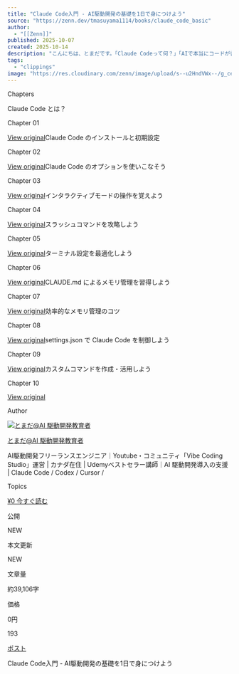 ```yaml
---
title: "Claude Code入門 - AI駆動開発の基礎を1日で身につけよう"
source: "https://zenn.dev/tmasuyama1114/books/claude_code_basic"
author:
  - "[[Zenn]]"
published: 2025-10-07
created: 2025-10-14
description: "こんにちは、とまだです。「Claude Codeって何？」「AIで本当にコードが書けるの？」と思ったことはありませんか？この本では Claued Code を使ったAI駆動開発の基本を 1日で身につけることができます。【こんな方におすすめ】・AI開発ツールに興味はあ"
tags:
  - "clippings"
image: "https://res.cloudinary.com/zenn/image/upload/s--u2HndVWx--/g_center%2Ch_280%2Cl_fetch:aHR0cHM6Ly9zdG9yYWdlLmdvb2dsZWFwaXMuY29tL3plbm4tdXNlci11cGxvYWQvYm9va19jb3Zlci9iMzZiMjNhODk3LnBuZw==%2Cw_200/v1627283836/default/og-base-book_yz4z02.jpg?_a=BACAGSGT"
---
```

Chapters

Claude Code とは？

Chapter 01

[View original](https://zenn.dev/tmasuyama1114/books/claude_code_basic/viewer/introduction_claude_code_overview)Claude Code のインストールと初期設定

Chapter 02

[View original](https://zenn.dev/tmasuyama1114/books/claude_code_basic/viewer/introduction_installation_and_first_steps)Claude Code のオプションを使いこなそう

Chapter 03

[View original](https://zenn.dev/tmasuyama1114/books/claude_code_basic/viewer/setup_and_basic_operations_claude_code_options)インタラクティブモードの操作を覚えよう

Chapter 04

[View original](https://zenn.dev/tmasuyama1114/books/claude_code_basic/viewer/setup_and_basic_operations_interactive_mode)スラッシュコマンドを攻略しよう

Chapter 05

[View original](https://zenn.dev/tmasuyama1114/books/claude_code_basic/viewer/setup_and_basic_operations_slash_commands)ターミナル設定を最適化しよう

Chapter 06

[View original](https://zenn.dev/tmasuyama1114/books/claude_code_basic/viewer/setup_and_basic_operations_terminal_settings)CLAUDE.md によるメモリ管理を習得しよう

Chapter 07

[View original](https://zenn.dev/tmasuyama1114/books/claude_code_basic/viewer/memory_and_settings_claude_md_memory)効率的なメモリ管理のコツ

Chapter 08

[View original](https://zenn.dev/tmasuyama1114/books/claude_code_basic/viewer/memory_and_settings_memory_tips)settings.json で Claude Code を制御しよう

Chapter 09

[View original](https://zenn.dev/tmasuyama1114/books/claude_code_basic/viewer/memory_and_settings_settings_json)カスタムコマンドを作成・活用しよう

Chapter 10

[View original](https://zenn.dev/tmasuyama1114/books/claude_code_basic/viewer/memory_and_settings_custom_commands)

Author

[![とまだ@AI 駆動開発教育者](https://storage.googleapis.com/zenn-user-upload/avatar/62591c0d46.jpeg)](https://zenn.dev/tmasuyama1114)

[とまだ@AI 駆動開発教育者](https://zenn.dev/tmasuyama1114)

AI駆動開発フリーランスエンジニア｜Youtube・コミュニティ「Vibe Coding Studio」運営 | カナダ在住 | Udemyベストセラー講師｜AI 駆動開発導入の支援 | Claude Code / Codex / Cursor /

Topics

[¥0 今すぐ読む](https://zenn.dev/tmasuyama1114/books/claude_code_basic/viewer/introduction_claude_code_overview)

公開

NEW

本文更新

NEW

文章量

約39,106字

価格

0円

193

[ポスト](https://twitter.com/intent/tweet?url=https://zenn.dev/tmasuyama1114/books/claude_code_basic&text=Claude%20Code%E5%85%A5%E9%96%80%20-%20AI%E9%A7%86%E5%8B%95%E9%96%8B%E7%99%BA%E3%81%AE%E5%9F%BA%E7%A4%8E%E3%82%921%E6%97%A5%E3%81%A7%E8%BA%AB%E3%81%AB%E3%81%A4%E3%81%91%E3%82%88%E3%81%86%EF%BD%9C%E3%81%A8%E3%81%BE%E3%81%A0%40%20AI%20%E9%A7%86%E5%8B%95%E9%96%8B%E7%99%BA%E6%95%99%E8%82%B2%E8%80%85&hashtags=zenn)

Claude Code入門 - AI駆動開発の基礎を1日で身につけよう